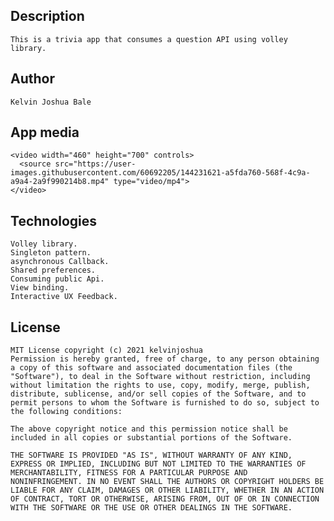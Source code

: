 ## Description
    This is a trivia app that consumes a question API using volley library.
## Author
    Kelvin Joshua Bale
    
## App media
    <video width="460" height="700" controls>
      <source src="https://user-images.githubusercontent.com/60692205/144231621-a5fda760-568f-4c9a-a9a4-2a9f990214b8.mp4" type="video/mp4">
    </video>
## Technologies
    Volley library.
    Singleton pattern.
    asynchronous Callback.
    Shared preferences.
    Consuming public Api.
    View binding.
    Interactive UX Feedback.
    
## License
    MIT License copyright (c) 2021 kelvinjoshua
    Permission is hereby granted, free of charge, to any person obtaining
    a copy of this software and associated documentation files (the
    "Software"), to deal in the Software without restriction, including
    without limitation the rights to use, copy, modify, merge, publish,
    distribute, sublicense, and/or sell copies of the Software, and to
    permit persons to whom the Software is furnished to do so, subject to
    the following conditions:
    
    The above copyright notice and this permission notice shall be
    included in all copies or substantial portions of the Software.
    
    THE SOFTWARE IS PROVIDED "AS IS", WITHOUT WARRANTY OF ANY KIND,
    EXPRESS OR IMPLIED, INCLUDING BUT NOT LIMITED TO THE WARRANTIES OF
    MERCHANTABILITY, FITNESS FOR A PARTICULAR PURPOSE AND
    NONINFRINGEMENT. IN NO EVENT SHALL THE AUTHORS OR COPYRIGHT HOLDERS BE
    LIABLE FOR ANY CLAIM, DAMAGES OR OTHER LIABILITY, WHETHER IN AN ACTION
    OF CONTRACT, TORT OR OTHERWISE, ARISING FROM, OUT OF OR IN CONNECTION
    WITH THE SOFTWARE OR THE USE OR OTHER DEALINGS IN THE SOFTWARE.    
    